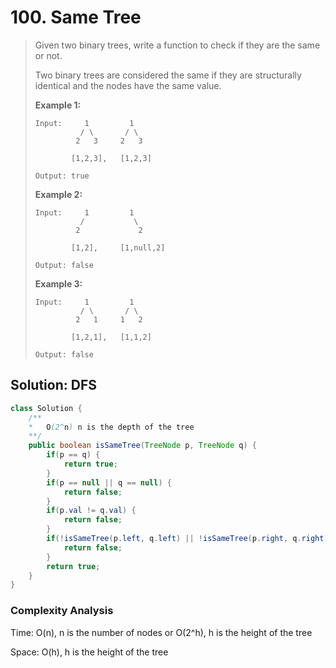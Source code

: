 # 100. Same Tree

> Given two binary trees, write a function to check if they are the same or not.
>
> Two binary trees are considered the same if they are structurally identical and the nodes have the same value.
>
> **Example 1:**
>
> ```text
> Input:     1         1
>           / \       / \
>          2   3     2   3
>
>         [1,2,3],   [1,2,3]
>
> Output: true
> ```
>
> **Example 2:**
>
> ```text
> Input:     1         1
>           /           \
>          2             2
>
>         [1,2],     [1,null,2]
>
> Output: false
> ```
>
> **Example 3:**
>
> ```text
> Input:     1         1
>           / \       / \
>          2   1     1   2
>
>         [1,2,1],   [1,1,2]
>
> Output: false
> ```

## Solution: DFS

```java
class Solution {
    /**
    *   O(2^n) n is the depth of the tree
    **/
    public boolean isSameTree(TreeNode p, TreeNode q) {
        if(p == q) {
            return true;
        }
        if(p == null || q == null) {
            return false;
        }
        if(p.val != q.val) {
            return false;
        }
        if(!isSameTree(p.left, q.left) || !isSameTree(p.right, q.right)){
            return false;
        }
        return true;
    }
}
```

### Complexity Analysis

Time: O\(n\), n is the number of nodes or O\(2^h\), h is the height of the tree

Space: O\(h\), h is the height of the tree

